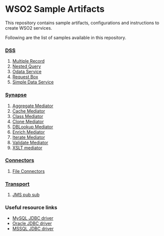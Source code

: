 # WSO2 Sample Artifacts
This repository contains sample artifacts, configurations and instructions to create WSO2 services.

Following are the list of samples available in this repository.
### [DSS](DSS)
1. [Multiple Record](DSS/4-multiple-records)
2. [Nested Query](DSS/2-nested-query)
3. [Odata Service](DSS/5-odata)
4. [Request Box](DSS/3-request-box)
5. [Simple Data Service](DSS/1-simple-data-service)

### [Synapse](Synapse)
1. [Aggregate Mediator](Synapse/3-aggregate-mediator)
2. [Cache Mediator](Synapse/1-simple-cache-mediator)
3. [Class Mediator](Synapse/4-simple-class-mediator)
4. [Clone Mediator](Synapse/5-simple-clone-mediator)
5. [DBLookup Mediator](Synapse/7-DBLookup-mediator)
6. [Enrich Mediator](Synapse/9-enrich-mediator)
7. [Iterate Mediator](Synapse/6-iterate-mediator)
8. [Validate Mediator](Synapse/8-validate-multiple-schema)
9. [XSLT mediator](Synapse/2-xslt-transform-mediator)
### [Connectors](Connectors)
1. [File Connectors](Connectors/1-file-connector)

### [Transport](Transport)
1. [JMS pub sub](Transport/1-jms-pub-sub)

### Useful resource links
- [MySQL JDBC driver](https://dev.mysql.com/downloads/connector/j/)
- [Oracle JDBC driver](https://www.oracle.com/technetwork/database/application-development/jdbc/downloads/index.html)
- [MSSQL JDBC driver](https://docs.microsoft.com/en-us/sql/connect/jdbc/download-microsoft-jdbc-driver-for-sql-server?view=sql-server-2017)